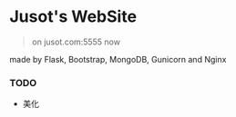 # Jusot's WebSite

> on jusot.com:5555 now

made by Flask, Bootstrap, MongoDB, Gunicorn and Nginx

### TODO
* 美化
